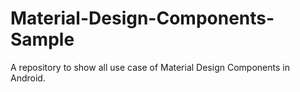 # Material-Design-Components-Sample
A repository to show all use case of Material Design Components in Android.

